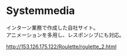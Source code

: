 # Systemmedia  
インターン業務で作成した自社サイト。  
アニメーションを多用し、レスポンシブにも対応。

http://153.126.175.122/Roulette/roulette_2.html
